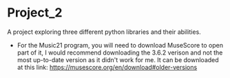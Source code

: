 # Project_2
A project exploring three different python libraries and their abilities.
- For the Music21 program, you will need to download MuseScore to open part of it, I would recommend downloading the 3.6.2 verison and not the most up-to-date version as it didn't work for me. It can be downloaded at this link:
https://musescore.org/en/download#older-versions
